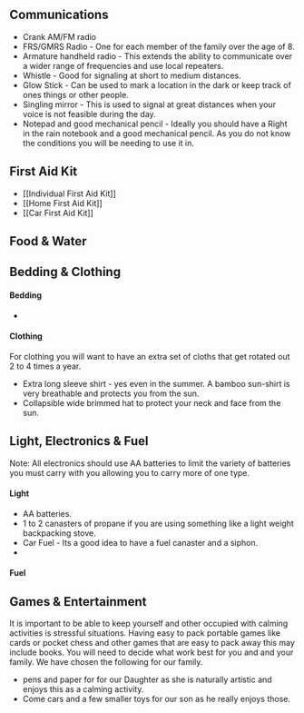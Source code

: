 
## Communications 

- Crank AM/FM radio
- FRS/GMRS Radio - One for each member of the family over the age of 8.
- Armature handheld radio - This extends the ability to communicate over a wider range of frequencies and use local repeaters.
- Whistle - Good for signaling at short to medium distances.
- Glow Stick - Can be used to mark a location in the dark or keep track of ones things or other people.
- Singling mirror - This is used to signal at great distances when your voice is not feasible during the day. 
- Notepad and good mechanical pencil - Ideally you should have a Right in the rain notebook and a good mechanical pencil. As you do not know the conditions you will be needing to use it in. 


## First Aid Kit
- [[Individual First Aid Kit]]
- [[Home First Aid Kit]]
- [[Car First Aid Kit]]

## Food & Water

## Bedding & Clothing
#### Bedding 
- 
#### Clothing
For clothing you will want to have an extra set of cloths that get rotated out 2 to 4 times a year.
- Extra long sleeve shirt - yes even in the summer. A bamboo sun-shirt is very breathable and protects you from the sun.
- Collapsible wide brimmed hat to protect your neck and face from the sun.

## Light, Electronics & Fuel
Note:  All electronics should use AA batteries to limit the variety of batteries you must carry with you allowing you to carry more of one type.
#### Light
- AA batteries.
- 1 to 2 canasters of propane if you are using something like a light weight backpacking stove.
- Car Fuel - Its a good idea to have a fuel canaster and a siphon.
- 
#### Fuel
## Games & Entertainment
It is important to be able to keep yourself and other occupied with calming activities is stressful situations. Having easy to pack portable games like cards or pocket chess and other games that are easy to pack away this may include books. You will need to decide what work best for you and and your family.
We have chosen the following for our family.
- pens and paper for for our Daughter as she is naturally artistic and enjoys this as a calming activity. 
- Come cars and a few smaller toys for our son as he really enjoys those.
